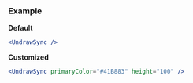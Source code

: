 ### Example

**Default**
```jsx
<UndrawSync />
```

**Customized**
```jsx
<UndrawSync primaryColor="#41B883" height="100" />
```
